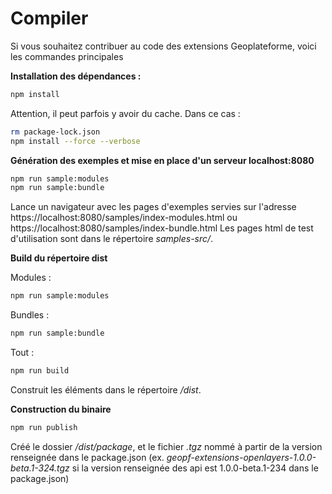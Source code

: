 # Compiler

Si vous souhaitez contribuer au code des extensions Geoplateforme, voici les commandes principales

**Installation des dépendances :**

``` bash
npm install
```
Attention, il peut parfois y avoir du cache. Dans ce cas :
``` bash
rm package-lock.json
npm install --force --verbose
```
**Génération des exemples et mise en place d'un serveur localhost:8080**
``` bash
npm run sample:modules
npm run sample:bundle
```
Lance un navigateur avec les pages d'exemples servies sur l'adresse https://localhost:8080/samples/index-modules.html ou https://localhost:8080/samples/index-bundle.html
Les pages html de test d'utilisation sont dans le répertoire *samples-src/*.

**Build du répertoire dist**

Modules :
``` bash
npm run sample:modules
```

Bundles :
``` bash
npm run sample:bundle
```

Tout : 
``` bash
npm run build
```

Construit les éléments dans le répertoire */dist*.


**Construction du binaire**
``` bash
npm run publish
```
Créé le dossier */dist/package*, et le fichier *.tgz* nommé à partir de la version renseignée dans le package.json (ex. *geopf-extensions-openlayers-1.0.0-beta.1-324.tgz* si la version renseignée des api est 1.0.0-beta.1-234 dans le package.json)
